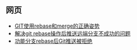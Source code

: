 
## 网页

- [GIT使用rebase和merge的正确姿势](https://zhuanlan.zhihu.com/p/34197548)
- [解决git rebase操作后推送远端分支不成功的问题](https://blog.csdn.net/ManyPeng/article/details/81095744)
- [功能分支rebase后Git推送被拒绝](https://www.codenong.com/8939977/)

